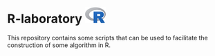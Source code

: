# R-laboratory <img src="images/R_logo.png" width="48">

This repository contains some scripts that can be used to facilitate the construction of some algorithm in R.
